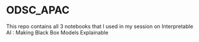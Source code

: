 # ODSC_APAC
This repo contains all 3 notebooks that I used in my session on Interpretable AI : Making Black Box Models Explainable
